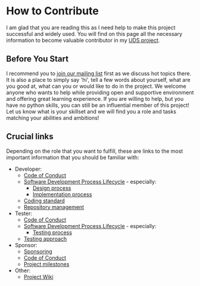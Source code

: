 # How to Contribute
I am glad that you are reading this as I need help to make this project successful and widely used. You will find on this page all the necessary information to become valuable contributor in my [UDS project](https://github.com/mdabrowski1990/uds).


## Before You Start
I recommend you to [join our mailing list](https://groups.google.com/g/uds-package-development/about) first as we discuss hot topics there. It is also a place to simply say 'hi', tell a few words about yourself, what are you good at, what can you or would like to do in the project. We welcome anyone who wants to help while providing open and supportive environment and offering great learning experience.
If you are willing to help, but you have no python skills, you can still be an influential member of this project! Let us know what is your skillset and we will find you a role and tasks matching your abilities and ambitions!


## Crucial links
Depending on the role that you want to fulfill, these are links to the most important information that you should be familiar with:
- Developer:
  - [Code of Conduct](https://github.com/mdabrowski1990/uds/blob/main/CODE_OF_CONDUCT.md)
  - [Software Development Process Lifecycle](https://github.com/mdabrowski1990/uds/wiki/Software-Development-Life-Cycle) - especially:
    - [Design process](https://github.com/mdabrowski1990/uds/wiki/Software-Development-Life-Cycle#design)
    - [Implementation process](https://github.com/mdabrowski1990/uds/wiki/Software-Development-Life-Cycle#implementation)
  - [Coding standard](https://github.com/mdabrowski1990/uds/wiki/Coding-Standard)
  - [Repository management](https://github.com/mdabrowski1990/uds/wiki/Repository-management)
- Tester:
  - [Code of Conduct](https://github.com/mdabrowski1990/uds/blob/main/CODE_OF_CONDUCT.md)
  - [Software Development Process Lifecycle](https://github.com/mdabrowski1990/uds/wiki/Software-Development-Life-Cycle) - especially:
    - [Testing process](https://github.com/mdabrowski1990/uds/wiki/Software-Development-Life-Cycle#testing)
  - [Testing approach](https://github.com/mdabrowski1990/uds/wiki/Testing)
- Sponsor:
  - [Sponsoring](https://github.com/mdabrowski1990/uds/wiki/Sponsoring)
  - [Code of Conduct](https://github.com/mdabrowski1990/uds/blob/main/CODE_OF_CONDUCT.md)
  - [Project milestones](https://github.com/mdabrowski1990/uds/milestones)
- Other:
  - [Project Wiki](https://github.com/mdabrowski1990/uds/wiki)
